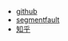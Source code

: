 - [github](https://gcystar.github.io/2018/01/27/core/流的剖析和实现/)
- [segmentfault](https://segmentfault.com/a/1190000013100931)
- [知乎](https://zhuanlan.zhihu.com/p/33533907)